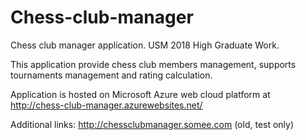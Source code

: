 # Chess-club-manager
Chess club manager application. USM 2018 High Graduate Work. 

This application provide chess club members management, supports tournaments management and rating calculation. 

Application is hosted on Microsoft Azure web cloud platform
at http://chess-club-manager.azurewebsites.net/

Additional links:
http://chessclubmanager.somee.com (old, test only)
